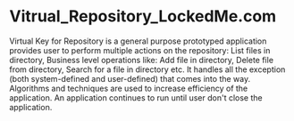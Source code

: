 # Vitrual_Repository_LockedMe.com
Virtual Key for Repository is a general purpose prototyped application provides user to perform multiple actions on the repository: List files in directory, Business level operations like: Add file in directory, Delete file from directory, Search for a file in directory etc. It handles all the exception (both system-defined and user-defined) that comes into the way. Algorithms and techniques are used to increase efficiency of the application. An application continues to run until user don't close the application.
